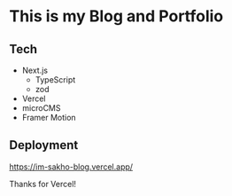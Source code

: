 # This is my Blog and Portfolio

## Tech

* Next.js
  * TypeScript
  * zod
* Vercel
* microCMS
* Framer Motion

## Deployment

https://im-sakho-blog.vercel.app/

Thanks for Vercel!
